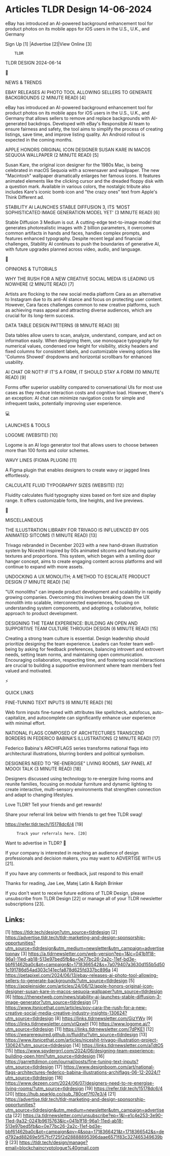 # Articles TLDR Design 14-06-2024

eBay has introduced an AI-powered background enhancement tool for
product photos on its mobile apps for iOS users in the U.S., U.K., and
Germany  

 Sign Up [1] |Advertise [2]|View Online [3] 

		TLDR 

TLDR DESIGN 2024-06-14

📱 

NEWS & TRENDS

 EBAY RELEASES AI PHOTO TOOL ALLOWING SELLERS TO GENERATE BACKGROUNDS
(2 MINUTE READ) [4] 

 eBay has introduced an AI-powered background enhancement tool for
product photos on its mobile apps for iOS users in the U.S., U.K., and
Germany that allows sellers to remove and replace backgrounds with
AI-generated backdrops. Developed with eBay's Responsible AI team to
ensure fairness and safety, the tool aims to simplify the process of
creating listings, save time, and improve listing quality. An Android
rollout is expected in the coming months. 

 APPLE HONORS ORIGINAL ICON DESIGNER SUSAN KARE IN MACOS SEQUOIA
WALLPAPER (2 MINUTE READ) [5] 

 Susan Kare, the original icon designer for the 1980s Mac, is being
celebrated in macOS Sequoia with a screensaver and wallpaper. The new
"Macintosh" wallpaper dramatically enlarges her famous icons. It
features animated elements like the clicking cursor and the dreaded
floppy disk with a question mark. Available in various colors, the
nostalgic tribute also includes Kare's iconic bomb icon and "the crazy
ones" text from Apple's Think Different ad. 

 STABILITY AI LAUNCHES STABLE DIFFUSION 3, ITS ‘MOST SOPHISTICATED
IMAGE GENERATION MODEL YET' (3 MINUTE READ) [6] 

 Stable Diffusion 3 Medium is out. A cutting-edge text-to-image model
that generates photorealistic images with 2 billion parameters, it
overcomes common artifacts in hands and faces, handles complex
prompts, and features enhanced typography. Despite recent legal and
financial challenges, Stability AI continues to push the boundaries of
generative AI, with future upgrades planned across video, audio, and
language. 

🚀 

OPINIONS & TUTORIALS

 WHY THE RUSH FOR A NEW CREATIVE SOCIAL MEDIA IS LEADING US NOWHERE (2
MINUTE READ) [7] 

 Artists are flocking to the new social media platform Cara as an
alternative to Instagram due to its anti-AI stance and focus on
protecting user content. However, Cara faces challenges common to new
creative platforms, such as achieving mass appeal and attracting
diverse audiences, which are crucial for its long-term success. 

 DATA TABLE DESIGN PATTERNS (8 MINUTE READ) [8] 

 Data tables allow users to scan, analyze, understand, compare, and
act on information easily. When designing them, use monospace
typography for numerical values, condensed row height for visibility,
sticky headers and fixed columns for consistent labels, and
customizable viewing options like 'Columns Showed' dropdowns and
horizontal scrollbars for enhanced usability. 

 AI CHAT OR NOT? IF IT'S A FORM, IT SHOULD STAY A FORM (10 MINUTE
READ) [9] 

 Forms offer superior usability compared to conversational UIs for
most use cases as they reduce interaction costs and cognitive load.
However, there's an exception: AI chat can minimize navigation costs
for simple and infrequent tasks, potentially improving user
experience. 

💻 

LAUNCHES & TOOLS

 LOGOME (WEBSITE) [10] 

 Logome is an AI logo generator tool that allows users to choose
between more than 100 fonts and color schemes. 

 WAVY LINES (FIGMA PLUGIN) [11] 

 A Figma plugin that enables designers to create wavy or jagged lines
effortlessly. 

 CALCULATE FLUID TYPOGRAPHY SIZES (WEBSITE) [12] 

 Fluidity calculates fluid typography sizes based on font size and
display range. It offers customizable fonts, line heights, and live
previews. 

🎁 

MISCELLANEOUS

 THE ILLUSTRATION LIBRARY FOR TRIVAGO IS INFLUENCED BY 00S ANIMATED
SITCOMS (1 MINUTE READ) [13] 

 Trivago rebranded in December 2023 with a new hand-drawn illustration
system by Niceshit inspired by 00s animated sitcoms and featuring
quirky textures and proportions. This system, which began with a
smiling door hanger concept, aims to create engaging content across
platforms and will continue to expand with more assets. 

 UNDOCKING A UX MONOLITH; A METHOD TO ESCALATE PRODUCT DESIGN (7
MINUTE READ) [14] 

 "UX monoliths" can impede product development and scalability in
rapidly growing companies. Overcoming this involves breaking down the
UX monolith into scalable, interconnected experiences, focusing on
understanding system components, and adopting a collaborative,
holistic approach to product development. 

 DESIGNING THE TEAM EXPERIENCE: BUILDING AN OPEN AND SUPPORTIVE TEAM
CULTURE THROUGH DESIGN (6 MINUTE READ) [15] 

 Creating a strong team culture is essential. Design leadership should
prioritize designing the team experience. Leaders can foster team
well-being by asking for feedback preferences, balancing introvert and
extrovert needs, setting team norms, and maintaining open
communication. Encouraging collaboration, respecting time, and
fostering social interactions are crucial to building a supportive
environment where team members feel valued and motivated. 

⚡ 

QUICK LINKS

 FINE-TUNING TEXT INPUTS (6 MINUTE READ) [16] 

 Web form inputs fine-tuned with attributes like spellcheck,
autofocus, auto-capitalize, and autocomplete can significantly enhance
user experience with minimal effort. 

 NATIONAL FLAGS COMPOSED OF ARCHITECTURES TRANSCEND BORDERS IN
FEDERICO BABINA'S ILLUSTRATIONS (2 MINUTE READ) [17] 

 Federico Babina's ARCHIFLAGS series transforms national flags into
architectural illustrations, blurring borders and political symbolism.


 DESIGNERS NEED TO "RE-ENERGISE" LIVING ROOMS, SAY PANEL AT MOOOI TALK
(3 MINUTE READ) [18] 

 Designers discussed using technology to re-energize living rooms and
reunite families, focusing on modular furniture and dynamic lighting
to create interactive, multi-sensory environments that strengthen
connection and adapt to changing lifestyles. 

Love TLDR? Tell your friends and get rewards!

 Share your referral link below with friends to get free TLDR swag! 

 https://refer.tldr.tech/15178dc6/4 [19] 

		 Track your referrals here. [20] 

Want to advertise in TLDR? 📰

 If your company is interested in reaching an audience of design
professionals and decision makers, you may want to ADVERTISE WITH US
[21]. 

 If you have any comments or feedback, just respond to this email! 

Thanks for reading, 
Jae Lee, Matej Latin & Ralph Brinker 

If you don't want to receive future editions of TLDR Design, please
unsubscribe from TLDR Design [22] or manage all of your TLDR
newsletter subscriptions [23]. 

 

Links:
------
[1] https://tldr.tech/design?utm_source=tldrdesign
[2] https://advertise.tldr.tech/tldr-marketing-and-design-sponsorship-opportunities?utm_source=tldrdesign&utm_medium=newsletter&utm_campaign=advertisetopnav
[3] https://a.tldrnewsletter.com/web-version?ep=1&lc=041b1f18-96a1-11ed-ab18-513e97bed5fb&p=0e77bc26-2a2c-11ef-bd3e-bbf61462ba0c&pt=campaign&t=1718366542&s=7a079407a3630d155b5d501c191786d54ad303c141ecfa878d625fd337bc896a
[4] https://petapixel.com/2024/06/13/ebay-releases-ai-photo-tool-allowing-sellers-to-generate-backgrounds/?utm_source=tldrdesign
[5] https://appleinsider.com/articles/24/06/12/apple-honors-original-icon-designer-susan-kare-in-macos-sequoia-wallpaper?utm_source=tldrdesign
[6] https://thenextweb.com/news/stability-ai-launches-stable-diffusion-3-image-generator?utm_source=tldrdesign
[7] https://www.itsnicethat.com/articles/pov-cara-the-rush-for-a-new-creative-social-media-creative-industry-insights-130624?utm_source=tldrdesign
[8] https://links.tldrnewsletter.com/GizYWy
[9] https://links.tldrnewsletter.com/xtQxwH
[10] https://www.logome.ai/?utm_source=tldrdesign
[11] https://links.tldrnewsletter.com/7dPKE1
[12] https://wearerequired.github.io/fluidity/?utm_source=tldrdesign
[13] https://www.itsnicethat.com/articles/niceshit-trivago-illustration-project-130624?utm_source=tldrdesign
[14] https://links.tldrnewsletter.com/aTdtO5
[15] https://www.spydergrrl.com/2024/06/designing-team-experience-building-open.html?utm_source=tldrdesign
[16] https://garrettdimon.com/journal/posts/fine-tuning-text-inputs?utm_source=tldrdesign
[17] https://www.designboom.com/art/national-flags-architectures-federico-babina-illustrations-archiflags-06-12-2024/?utm_source=tldrdesign
[18] https://www.dezeen.com/2024/06/07/designers-need-to-re-energise-living-rooms/?utm_source=tldrdesign
[19] https://refer.tldr.tech/15178dc6/4
[20] https://hub.sparklp.co/sub_780cef7f07e3/4
[21] https://advertise.tldr.tech/tldr-marketing-and-design-sponsorship-opportunities?utm_source=tldrdesign&utm_medium=newsletter&utm_campaign=advertisecta
[22] https://a.tldrnewsletter.com/unsubscribe?ep=1&l=e1c4e253-3e90-11ed-9a32-0241b9615763&lc=041b1f18-96a1-11ed-ab18-513e97bed5fb&p=0e77bc26-2a2c-11ef-bd3e-bbf61462ba0c&pt=campaign&pv=4&spa=1718366421&t=1718366542&s=ded792ad88269e5f57fcf725f2d28888895396daae6571f83c327465349639b9
[23] https://tldr.tech/design/manage?email=blockchaincryptologue%40gmail.com